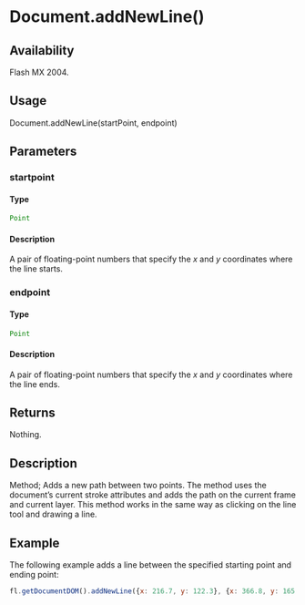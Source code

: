 # Document.addNewLine()

## Availability

Flash MX 2004.

## Usage

Document.addNewLine(startPoint, endpoint)

## Parameters

### **startpoint**

#### Type

```typescript
Point
```

#### Description

A pair of floating-point numbers that specify the *x* and *y* coordinates where the line starts.

### **endpoint**

#### Type

```typescript
Point
```

#### Description

A pair of floating-point numbers that specify the *x* and *y* coordinates where the line ends.

## Returns

Nothing.

## Description

Method; Adds a new path between two points. The method uses the document’s current stroke attributes and adds the path on the current frame and current layer. This method works in the same way as clicking on the line tool and drawing a line.

## Example

The following example adds a line between the specified starting point and ending point:

```javascript
fl.getDocumentDOM().addNewLine({x: 216.7, y: 122.3}, {x: 366.8, y: 165.8});
```
